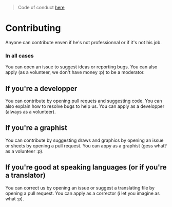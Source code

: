 > Code of conduct [here](https://github.com/ProjectOM/HAY/blob/master/CODE_OF_CONDUCT.md)
# Contributing
Anyone can contribute enven if he's not professionnal or if it's not his job.
### In all cases
You can open an issue to suggest ideas or reporting bugs. You can also apply (as a volunteer, we don't have money :p) to be a
moderator.
## If you're a developper
You can contribute by opening pull requets and suggesting code. You can also explain how to resolve bugs to help us. You can apply
as a developper (always as a volunteer).
## If you're a graphist
You can contribute by suggesting draws and graphics by opening an issue or sheets by opening a pull request. You can appy as a
graphist (gess what? as a volunteer :p).
## If you're good at speaking languages (or if you're a translator)
You can correct us by opening an issue or suggest a translating file by opening a pull request. You can apply as a corrector
(i let you imagine as what :p).
